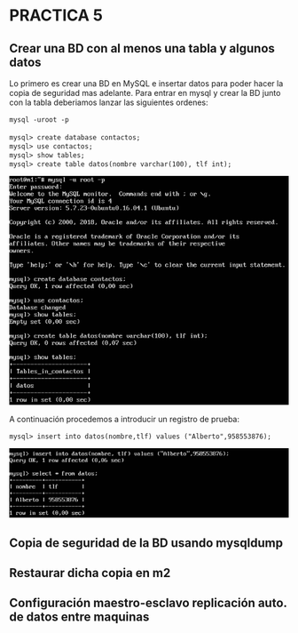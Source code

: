 # PRACTICA 5

## Crear una BD con al menos una tabla y algunos datos
Lo primero es crear una BD en MySQL e insertar datos para poder hacer la copia de seguridad mas adelante. Para entrar en mysql y crear la BD junto con la tabla deberiamos lanzar las siguientes ordenes:

	mysql -uroot -p
	
	mysql> create database contactos;
	mysql> use contactos;
	mysql> show tables;
	mysql> create table datos(nombre varchar(100), tlf int);

![imagen](https://github.com/Alberto93GV/SWAP/blob/master/Practica5/creacion_bd_mysql_y_tabla.png)

A continuación procedemos a introducir un registro de prueba:

	mysql> insert into datos(nombre,tlf) values ("Alberto",958553876);

![imagen](https://github.com/Alberto93GV/SWAP/blob/master/Practica5/insertar_dato_y_consultarlos.png)


## Copia de seguridad de la BD usando mysqldump




## Restaurar dicha copia en m2




## Configuración maestro-esclavo replicación auto. de datos entre maquinas


